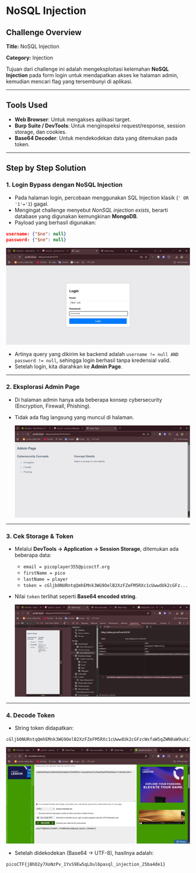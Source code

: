 # NoSQL Injection

## Challenge Overview

**Title:** NoSQL Injection

**Category:** Injection

Tujuan dari challenge ini adalah mengeksploitasi kelemahan **NoSQL Injection** pada form login untuk mendapatkan akses ke halaman admin, kemudian mencari flag yang tersembunyi di aplikasi.

---

## Tools Used

* **Web Browser**: Untuk mengakses aplikasi target.
* **Burp Suite / DevTools**: Untuk menginspeksi request/response, session storage, dan cookies.
* **Base64 Decoder**: Untuk mendekodekan data yang ditemukan pada token.

---

## Step by Step Solution

### 1. Login Bypass dengan NoSQL Injection

* Pada halaman login, percobaan menggunakan SQL Injection klasik (`' OR '1'='1`) gagal.
* Mengingat challenge menyebut *NonSQL injection exists*, berarti database yang digunakan kemungkinan **MongoDB**.
* Payload yang berhasil digunakan:

```json
username: {"$ne": null}
password: {"$ne": null}
```
![alt text](assets/mandiri11.jpg)
* Artinya query yang dikirim ke backend adalah `username != null AND password != null`, sehingga login berhasil tanpa kredensial valid.
* Setelah login, kita diarahkan ke **Admin Page**.


---

### 2. Eksplorasi Admin Page

* Di halaman admin hanya ada beberapa konsep cybersecurity (Encryption, Firewall, Phishing).
* Tidak ada flag langsung yang muncul di halaman.

    ![alt text](assets/mandiri12.jpg)

---

### 3. Cek Storage & Token

* Melalui **DevTools → Application → Session Storage**, ditemukan ada beberapa data:

  * `email = picoplayer355@picoctf.org`
  * `firstName = pico`
  * `lastName = player`
  * `token = cGljb0NURntqQmhEMnk3WG9OelB2XzFZeFM5RXc1cUwwdUk2cGFz...`

* Nilai `token` terlihat seperti **Base64 encoded string**.

    ![alt text](assets/mandiri13.jpg)

---

### 4. Decode Token

* String token didapatkan:

```
cGljb0NURntqQmhEMnk3WG9OelB2XzFZeFM5RXc1cUwwdUk2cGFzcWxfaW5qZWN0aW9uXzI1YmE0ZGUxfQ==
```
![alt text](assets/mandiri14.jpg)
* Setelah didekodekan (Base64 → UTF-8), hasilnya adalah:

```
picoCTF{jBhD2y7XoNzPv_1YxS9Ew5qLOul6pasql_injection_25ba4de1}
```